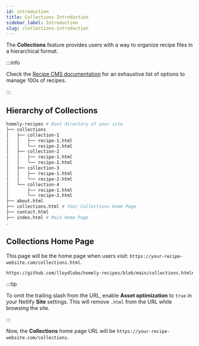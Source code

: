 ```yaml
---
id: introduction
title: Collections Introduction
sidebar_label: Introduction
slug: /collections-introduction
---
```


The **Collections** feature provides users with a way to organize recipe files in a hierarchical format.

:::info

Check the [Recipe CMS documentation](/docs/guides/cms) for an exhaustive list of options to manage 100s of recipes.

:::

## Hierarchy of Collections

```bash
homely-recipes # Root directory of your site
├── collections
│   ├── collection-1
│   │   ├── recipe-1.html
│   │   └── recipe-2.html
│   ├── collection-2
│   │   ├── recipe-1.html
│   │   └── recipe-2.html
│   ├── collection-3
│   │   ├── recipe-1.html
│   │   └── recipe-2.html
│   └── collection-4
│       ├── recipe-1.html
│       └── recipe-2.html
├── about.html
├── collections.html # Your Collections Home Page
├── contact.html
├── index.html # Main Home Page
.
```

## Collections Home Page

This page will be the home page when users visit: `https://your-recipe-website.com/collections.html`.

```html reference title="collections.html"
https://github.com/lloydlobo/homely-recipes/blob/main/collections.html#L1-L13
```

:::tip

To omit the trailing slash from the URL, enable **Asset optimization** to `true` in your Netlify **Site** settings.
This will remove `.html` from the URL while browsing the site.

:::

<!-- :::caution

If you added `slug: /` to a doc to make it the homepage, you should delete the existing homepage at `./src/pages/index.js`, or else there will be two files mapping to the same route!

::: -->

Now, the **Collections** home page URL will be `https://your-recipe-website.com/collections`.

<!-- :::tip

There's also a "blog-only mode" for those who only want to use the blog feature of Docusaurus 2. You can use the same method detailed above. Follow the setup instructions [here](https://github.com/lloydlobo/homely-recipes/)

::: -->
